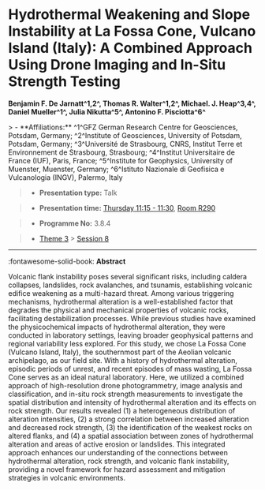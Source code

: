 # Hydrothermal Weakening and Slope Instability at La Fossa Cone, Vulcano Island (Italy): A Combined Approach Using Drone Imaging and In-Situ Strength Testing

**Benjamin F. De Jarnatt^1,2^, Thomas R. Walter^1,2^, Michael. J. Heap^3,4^, Daniel Mueller^1^, Julia Nikutta^5^, Antonino F. Pisciotta^6^**

<!-- more -->> - **Affiliations:** ^1^GFZ German Research Centre for Geosciences, Potsdam, Germany; ^2^Institute of Geosciences, University of Potsdam, Potsdam, Germany; ^3^Université de Strasbourg, CNRS, Institut Terre et Environnement de Strasbourg, Strasbourg; ^4^Institut Universitaire de France (IUF), Paris, France; ^5^Institute for Geophysics, University of Muenster, Muenster, Germany; ^6^Istituto Nazionale di Geofisica e Vulcanologia (INGV), Palermo, Italy

> - **Presentation type:** Talk

> - **Presentation time:** [Thursday 11:15 - 11:30](../sessions_comparison.md#__tabbed_3_4), [Room R290](../maps_venue.md#__tabbed_1_1)

> - **Programme No:** 3.8.4

> - [Theme 3](../theme3.md) > [Session 8](../sessions/session-3-8.md)

--- 

:fontawesome-solid-book: **Abstract**

Volcanic flank instability poses several significant risks, including caldera collapses, landslides, rock avalanches, and tsunamis, establishing volcanic edifice weakening as a multi-hazard threat. Among various triggering mechanisms, hydrothermal alteration is a well-established factor that degrades the physical and mechanical properties of volcanic rocks, facilitating destabilization processes. While previous studies have examined the physicochemical impacts of hydrothermal alteration, they were conducted in laboratory settings, leaving broader geophysical patterns and regional variability less explored.
For this study, we chose La Fossa Cone (Vulcano Island, Italy), the southernmost part of the Aeolian volcanic archipelago, as our field site. With a history of hydrothermal alteration, episodic periods of unrest, and recent episodes of mass wasting, La Fossa Cone serves as an ideal natural laboratory. Here, we utilized a combined approach of high-resolution drone photogrammetry, image analysis and classification, and in-situ rock strength measurements to investigate the spatial distribution and intensity of hydrothermal alteration and its effects on rock strength. Our results revealed (1) a heterogeneous distribution of alteration intensities, (2) a strong correlation between increased alteration and decreased rock strength, (3) the identification of the weakest rocks on altered flanks, and (4) a spatial association between zones of hydrothermal alteration and areas of active erosion or landslides. This integrated approach enhances our understanding of the connections between hydrothermal alteration, rock strength, and volcanic flank instability, providing a novel framework for hazard assessment and mitigation strategies in volcanic environments.

